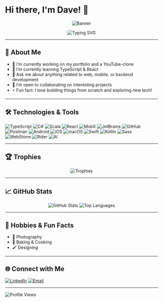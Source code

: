 # Hi there, I'm Dave! 👋

<p align="center">
  <img src="https://capsule-render.vercel.app/api?type=waving&color=0:36BCF7,100:FF0080&height=120&section=header&text=Dave's%20GitHub%20Profile&fontAlign=50&fontAlignY=40&fontSize=32&fontColor=FFFFFF&desc=Welcome!%20Enjoy%20the%20modern%20vibes!&descAlign=50&descAlignY=70" alt="Banner"/>
</p>

<p align="center">
  <img src="https://readme-typing-svg.demolab.com?font=Fira+Mono&pause=1000&color=36BCF7&center=true&vCenter=true&width=435&lines=Fullstack+Developer" alt="Typing SVG" />
</p>

---

## 🚀 About Me

- 🔭 I’m currently working on my portfolio and a YouTube-clone
- 🌱 I’m currently learning TypeScript & React
- 💬 Ask me about anything related to web, mobile, or backend development
- 👯 I’m open to collaborating on interesting projects
- ⚡ Fun fact: I love building things from scratch and exploring new tech!

---

## 🛠️ Technologies & Tools

![TypeScript](https://img.shields.io/badge/-TypeScript-333333?style=flat&logo=typescript)
![C#](https://img.shields.io/badge/-C%23-333333?style=flat&logo=c-sharp)
![Scala](https://img.shields.io/badge/-Scala-333333?style=flat&logo=scala)
![React](https://img.shields.io/badge/-React-333333?style=flat&logo=react)
![MobX](https://img.shields.io/badge/-MobX-333333?style=flat&logo=mobx)
![JetBrains](https://img.shields.io/badge/-JetBrains-333333?style=flat&logo=jetbrains)
![GitHub](https://img.shields.io/badge/-GitHub-333333?style=flat&logo=github)
![Postman](https://img.shields.io/badge/-Postman-333333?style=flat&logo=postman)
![Android](https://img.shields.io/badge/-Android-333333?style=flat&logo=android)
![iOS](https://img.shields.io/badge/-iOS-333333?style=flat&logo=apple)
![macOS](https://img.shields.io/badge/-macOS-333333?style=flat&logo=apple)
![Swift](https://img.shields.io/badge/-Swift-333333?style=flat&logo=swift)
![Kotlin](https://img.shields.io/badge/-Kotlin-333333?style=flat&logo=kotlin)
![Sass](https://img.shields.io/badge/-Sass-333333?style=flat&logo=sass)
![WebStorm](https://img.shields.io/badge/-WebStorm-333333?style=flat&logo=webstorm)
![Rider](https://img.shields.io/badge/-Rider-333333?style=flat&logo=rider)
![AI](https://img.shields.io/badge/-AI-333333?style=flat&logo=openai)

---

## 🏆 Trophies

<p align="center">
  <img src="https://github-profile-trophy.vercel.app/?username=dlvisser&theme=onestar&no-frame=true&margin-w=10&column=7" alt="Trophies" />
</p>

---

## 📈 GitHub Stats

<p align="center">
  <img src="https://github-readme-stats.vercel.app/api?username=dlvisser&show_icons=true&theme=radical" alt="GitHub Stats" />
  <img src="https://github-readme-stats.vercel.app/api/top-langs/?username=dlvisser&layout=compact&theme=radical" alt="Top Languages" />
</p>

---

## 🎨 Hobbies & Fun Facts

- 📸 Photography
- 🍰 Baking & Cooking
- 🖌️ Designing

---

## 🌐 Connect with Me

[![LinkedIn](https://img.shields.io/badge/-LinkedIn-blue?style=flat&logo=linkedin)](https://www.linkedin.com/in/your-linkedin)
[![Email](https://img.shields.io/badge/-Email-black?style=flat&logo=gmail)](mailto:your.email@example.com)

---

![Profile Views](https://komarev.com/ghpvc/?username=dlvisser)
